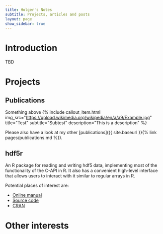 ```yaml
---
title: Holger's Notes
subtitle: Projects, articles and posts
layout: page
show_sidebar: true
---
```


# Introduction

TBD

# Projects

## Publications
Something above
{% include callout_item.html 
img_src="https://upload.wikimedia.org/wikipedia/en/a/a9/Example.jpg"
title="Test" subtitle="Subtest" 
description="This is a description"
%}

Please also have a look at my other [publications]({{ site.baseurl }}{% link pages/publications.md %}). 

## hdf5r

An R package for reading and writing hdf5 data, implementing most of the functionality of the C-API in R. It
also has a convenient high-level interface that allows users to interact with it similar to regular arrays in R.

Potential places of interest are:
- [Online manual](https://hhoeflin.github.io/hdf5r)
- [Source code](https://github.com/hhoeflin/hdf5r)
- [CRAN](https://cran.r-project.org/web/packages/hdf5r/index.html)

# Other interests
